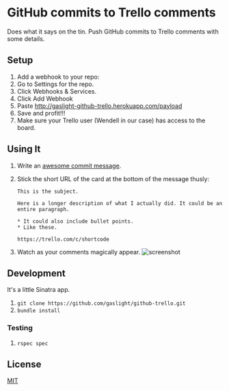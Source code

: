 # GitHub commits to Trello comments

Does what it says on the tin. Push GitHub commits to Trello comments
with some details.

## Setup

1. Add a webhook to your repo:
  1. Go to Settings for the repo.
  1. Click Webhooks & Services.
  1. Click Add Webhook
  1. Paste http://gaslight-github-trello.herokuapp.com/payload
  1. Save and profit!!!
1. Make sure your Trello user (Wendell in our case) has access to the
   board.

## Using It

1. Write an [awesome commit
   message](http://tbaggery.com/2008/04/19/a-note-about-git-commit-messages.html).
1. Stick the short URL of the card at the bottom of the message thusly:

   ```
   This is the subject.

   Here is a longer description of what I actually did. It could be an
   entire paragraph.

   * It could also include bullet points.
   * Like these.

   https://trello.com/c/shortcode
   ```
1. Watch as your comments magically appear.
   ![screenshot](https://trello.com/c/6g6MAeTMhttp://cl.ly/UOKR/Screen%20Shot%202014-03-12%20at%2012.16.51%20PM.png)

## Development

It's a little Sinatra app.

1. `git clone https://github.com/gaslight/github-trello.git`
1. `bundle install`

### Testing

1. `rspec spec`

## License

[MIT](LICENSE.md)

